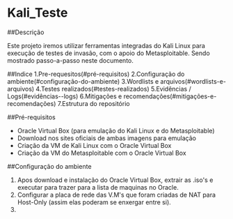 # Kali_Teste

<!-- Utilização do S.O Kali Linux e do Metasploitable para testes de ethical hacking e invasão. -->

##Descrição

Este projeto iremos utilizar ferramentas integradas do Kali Linux para execução de testes de invasão, com o apoio do Metasploitable.
Sendo mostrado passo-a-passo neste documento.

##Indice
1.Pre-requesitos(#pré-requisitos)
2.Configuração do ambiente(#configuração-do-ambiente)
3.Wordlists e arquivos(#wordlists-e-arquivos)
4.Testes realizados(#testes-realizados)
5.Evidências / Logs(#evidências--logs)
6.Mitigações e recomendações(#mitigações-e-recomendações)
7.Estrutura do repositório

##Pré-requisitos
- Oracle Virtual Box (para emulação do Kali Linux e do Metasploitable)
- Download nos sites oficiais de ambas imagens para emulação
- Criação da VM de Kali Linux com o Oracle Virtual Box
- Criação da VM do Metasploitable com o Oracle Virtual Box

##Configuração do ambiente
1. Apos download e instalação do Oracle Virtual Box, extrair as .iso's e executar para trazer para a lista de maquinas no Oracle.
2. Configurar a placa de rede das V.M's que foram criadas de NAT para Host-Only (assim elas poderam se enxergar entre si).
3.  
